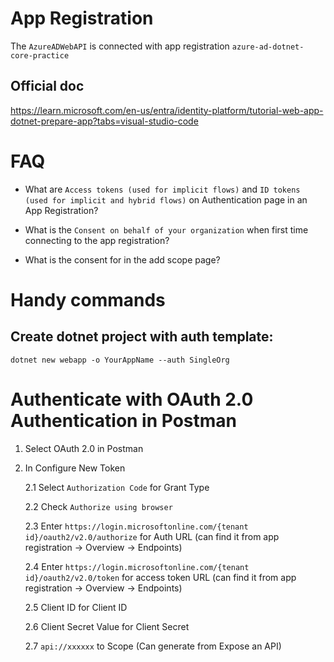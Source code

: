 # App Registration

The `AzureADWebAPI` is connected with app registration `azure-ad-dotnet-core-practice`

## Official doc

https://learn.microsoft.com/en-us/entra/identity-platform/tutorial-web-app-dotnet-prepare-app?tabs=visual-studio-code

# FAQ

- What are `Access tokens (used for implicit flows)` and `ID tokens (used for implicit and hybrid flows)` on Authentication page in an App Registration?

- What is the `Consent on behalf of your organization` when first time connecting to the app registration?

- What is the consent for in the add scope page?

# Handy commands

## Create dotnet project with auth template:

`dotnet new webapp -o YourAppName --auth SingleOrg`

# Authenticate with OAuth 2.0 Authentication in Postman

1. Select OAuth 2.0 in Postman
2. In Configure New Token

   2.1 Select `Authorization Code` for Grant Type

   2.2 Check `Authorize using browser`

   2.3 Enter `https://login.microsoftonline.com/{tenant id}/oauth2/v2.0/authorize` for Auth URL (can find it from app registration -> Overview -> Endpoints)

   2.4 Enter `https://login.microsoftonline.com/{tenant id}/oauth2/v2.0/token` for access token URL (can find it from app registration -> Overview -> Endpoints)

   2.5 Client ID for Client ID

   2.6 Client Secret Value for Client Secret

   2.7 `api://xxxxxx` to Scope (Can generate from Expose an API)
